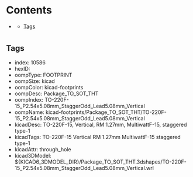 



Contents
========

* [](#)
	* [Tags](#tags)

# 

## Tags

- index: 10586
- hexID: 
- oompType: FOOTPRINT
- oompSize: kicad
- oompColor: kicad-footprints
- oompDesc: Package_TO_SOT_THT
- oompIndex: TO-220F-15_P2.54x5.08mm_StaggerOdd_Lead5.08mm_Vertical
- oompName: kicad-footprints/Package_TO_SOT_THT/TO-220F-15_P2.54x5.08mm_StaggerOdd_Lead5.08mm_Vertical
- kicadDesc: TO-220F-15, Vertical, RM 1.27mm, MultiwattF-15, staggered type-1
- kicadTags: TO-220F-15 Vertical RM 1.27mm MultiwattF-15 staggered type-1
- kicadAttr: through_hole
- kicad3DModel: ${KICAD6_3DMODEL_DIR}/Package_TO_SOT_THT.3dshapes/TO-220F-15_P2.54x5.08mm_StaggerOdd_Lead5.08mm_Vertical.wrl
